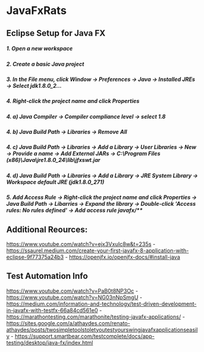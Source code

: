 # JavaFxRats
## Eclipse Setup for Java FX
##### 1. Open a new workspace
##### 2. Create a basic Java project
##### 3. In the File menu, click Window -> Preferences -> Java -> Installed JREs -> Select jdk1.8.0_2...
##### 4. Right-click the project name and click Properties
##### 4. a) Java Compiler -> Compiler compliance level -> select 1.8
##### 4. b) Java Build Path -> Libraries -> Remove All
##### 4. c) Java Build Path -> Libraries -> Add a Library -> User Libraries -> New -> Provide a name -> Add External JARs -> C:\Program Files (x86)\Java\jre1.8.0_24\lib\jfxswt.jar
##### 4. d) Java Build Path -> Libraries -> Add a Library -> JRE System Library -> Workspace default JRE (jdk1.8.0_271)
##### 5. Add Access Rule -> Right-click the project name and click Properties -> Java Build Path -> Libarries -> Expand the library -> Double-click 'Access rules: No rules defined' -> Add access rule javafx/**
## Additional Reources:
https://www.youtube.com/watch?v=ejx3VxuIc8w&t=235s - 
https://ssaurel.medium.com/create-your-first-javafx-8-application-with-eclipse-9f77375a24b3 - 
https://openjfx.io/openjfx-docs/#install-java
## Test Automation Info
https://www.youtube.com/watch?v=PaB0t8NP3Oc - 
https://www.youtube.com/watch?v=NG03nNpSmgU - 
https://medium.com/information-and-technology/test-driven-development-in-javafx-with-testfx-66a84cd561e0 - 
https://marathontesting.com/marathonite/testing-javafx-applications/ - 
https://sites.google.com/a/athaydes.com/renato-athaydes/posts/twosimpletoolstoletyoutestyourswingjavafxapplicationseasily - 
https://support.smartbear.com/testcomplete/docs/app-testing/desktop/java-fx/index.html
